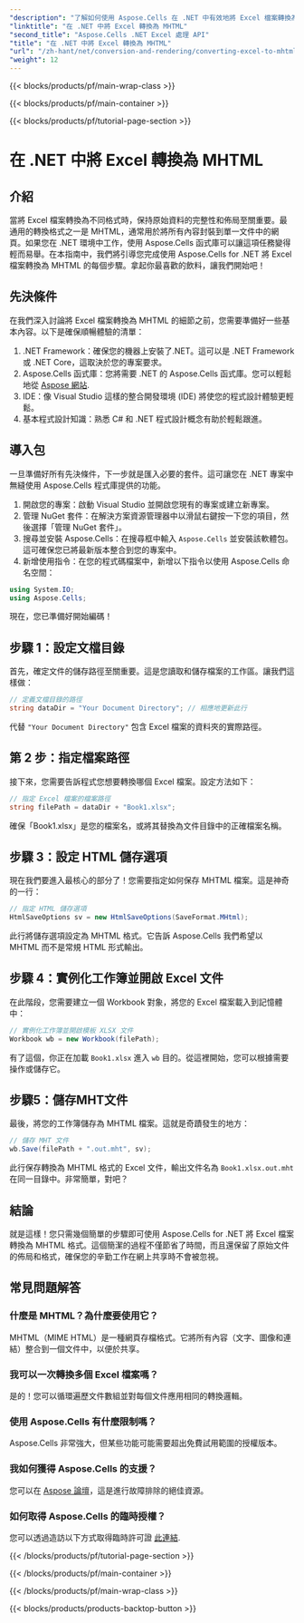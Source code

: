 ```yaml
---
"description": "了解如何使用 Aspose.Cells 在 .NET 中有效地將 Excel 檔案轉換為 MHTML 格式，從而增強您的報表和資料共享能力。"
"linktitle": "在 .NET 中將 Excel 轉換為 MHTML"
"second_title": "Aspose.Cells .NET Excel 處理 API"
"title": "在 .NET 中將 Excel 轉換為 MHTML"
"url": "/zh-hant/net/conversion-and-rendering/converting-excel-to-mhtml/"
"weight": 12
---
```


{{< blocks/products/pf/main-wrap-class >}}

{{< blocks/products/pf/main-container >}}

{{< blocks/products/pf/tutorial-page-section >}}

# 在 .NET 中將 Excel 轉換為 MHTML

## 介紹

當將 Excel 檔案轉換為不同格式時，保持原始資料的完整性和佈局至關重要。最通用的轉換格式之一是 MHTML，通常用於將所有內容封裝到單一文件中的網頁。如果您在 .NET 環境中工作，使用 Aspose.Cells 函式庫可以讓這項任務變得輕而易舉。在本指南中，我們將引導您完成使用 Aspose.Cells for .NET 將 Excel 檔案轉換為 MHTML 的每個步驟。拿起你最喜歡的飲料，讓我們開始吧！

## 先決條件

在我們深入討論將 Excel 檔案轉換為 MHTML 的細節之前，您需要準備好一些基本內容。以下是確保順暢體驗的清單：

1. .NET Framework：確保您的機器上安裝了.NET。這可以是 .NET Framework 或 .NET Core，這取決於您的專案要求。
2. Aspose.Cells 函式庫：您將需要 .NET 的 Aspose.Cells 函式庫。您可以輕鬆地從 [Aspose 網站](https://releases。aspose.com/cells/net/).
3. IDE：像 Visual Studio 這樣的整合開發環境 (IDE) 將使您的程式設計體驗更輕鬆。
4. 基本程式設計知識：熟悉 C# 和 .NET 程式設計概念有助於輕鬆跟進。

## 導入包

一旦準備好所有先決條件，下一步就是匯入必要的套件。這可讓您在 .NET 專案中無縫使用 Aspose.Cells 程式庫提供的功能。

1. 開啟您的專案：啟動 Visual Studio 並開啟您現有的專案或建立新專案。
2. 管理 NuGet 套件：在解決方案資源管理器中以滑鼠右鍵按一下您的項目，然後選擇「管理 NuGet 套件」。
3. 搜尋並安裝 Aspose.Cells：在搜尋框中輸入 `Aspose.Cells` 並安裝該軟體包。這可確保您已將最新版本整合到您的專案中。
4. 新增使用指令：在您的程式碼檔案中，新增以下指令以使用 Aspose.Cells 命名空間：

```csharp
using System.IO;
using Aspose.Cells;
```

現在，您已準備好開始編碼！

## 步驟 1：設定文檔目錄

首先，確定文件的儲存路徑至關重要。這是您讀取和儲存檔案的工作區。讓我們這樣做：

```csharp
// 定義文檔目錄的路徑
string dataDir = "Your Document Directory"; // 相應地更新此行
```

代替 `"Your Document Directory"` 包含 Excel 檔案的資料夾的實際路徑。

## 第 2 步：指定檔案路徑

接下來，您需要告訴程式您想要轉換哪個 Excel 檔案。設定方法如下：

```csharp
// 指定 Excel 檔案的檔案路徑
string filePath = dataDir + "Book1.xlsx";
```

確保「Book1.xlsx」是您的檔案名，或將其替換為文件目錄中的正確檔案名稱。

## 步驟 3：設定 HTML 儲存選項

現在我們要進入最核心的部分了！您需要指定如何保存 MHTML 檔案。這是神奇的一行：

```csharp
// 指定 HTML 儲存選項
HtmlSaveOptions sv = new HtmlSaveOptions(SaveFormat.MHtml);
```

此行將儲存選項設定為 MHTML 格式。它告訴 Aspose.Cells 我們希望以 MHTML 而不是常規 HTML 形式輸出。

## 步驟 4：實例化工作簿並開啟 Excel 文件

在此階段，您需要建立一個 Workbook 對象，將您的 Excel 檔案載入到記憶體中：

```csharp
// 實例化工作簿並開啟模板 XLSX 文件
Workbook wb = new Workbook(filePath);
```

有了這個，你正在加載 `Book1.xlsx` 進入 `wb` 目的。從這裡開始，您可以根據需要操作或儲存它。

## 步驟5：儲存MHT文件

最後，將您的工作簿儲存為 MHTML 檔案。這就是奇蹟發生的地方：

```csharp
// 儲存 MHT 文件
wb.Save(filePath + ".out.mht", sv);
```

此行保存轉換為 MHTML 格式的 Excel 文件，輸出文件名為 `Book1.xlsx.out.mht` 在同一目錄中。非常簡單，對吧？

## 結論

就是這樣！您只需幾個簡單的步驟即可使用 Aspose.Cells for .NET 將 Excel 檔案轉換為 MHTML 格式。這個簡潔的過程不僅節省了時間，而且還保留了原始文件的佈局和格式，確保您的辛勤工作在網上共享時不會被忽視。

## 常見問題解答

### 什麼是 MHTML？為什麼要使用它？
MHTML（MIME HTML）是一種網頁存檔格式。它將所有內容（文字、圖像和連結）整合到一個文件中，以便於共享。

### 我可以一次轉換多個 Excel 檔案嗎？
是的！您可以循環遍歷文件數組並對每個文件應用相同的轉換邏輯。

### 使用 Aspose.Cells 有什麼限制嗎？
Aspose.Cells 非常強大，但某些功能可能需要超出免費試用範圍的授權版本。

### 我如何獲得 Aspose.Cells 的支援？
您可以在 [Aspose 論壇](https://forum.aspose.com/c/cells/9)，這是進行故障排除的絕佳資源。

### 如何取得 Aspose.Cells 的臨時授權？
您可以透過造訪以下方式取得臨時許可證 [此連結](https://purchase。aspose.com/temporary-license/).

{{< /blocks/products/pf/tutorial-page-section >}}

{{< /blocks/products/pf/main-container >}}

{{< /blocks/products/pf/main-wrap-class >}}

{{< blocks/products/products-backtop-button >}}
